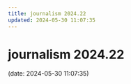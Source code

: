 ```yaml
---
title: journalism 2024.22
updated: 2024-05-30 11:07:35
---
```


# journalism 2024.22

(date: 2024-05-30 11:07:35)

